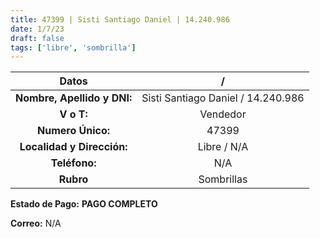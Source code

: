 ```yaml
---
title: 47399 | Sisti Santiago Daniel | 14.240.986
date: 1/7/23
draft: false
tags: ['libre', 'sombrilla']
---
```


|          **Datos**          |                  /                 |
|:---------------------------:|:----------------------------------:|
| **Nombre, Apellido y DNI:** | Sisti Santiago Daniel / 14.240.986 |
|          **V o T:**         |              Vendedor              |
|      **Numero Único:**      |                47399               |
|  **Localidad y Dirección:** |             Libre / N/A            |
|        **Teléfono:**        |                 N/A                |
|          **Rubro**          |             Sombrillas             |

**Estado de Pago:** **PAGO COMPLETO**

**Correo:** N/A
